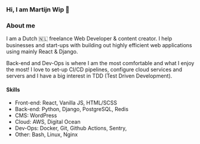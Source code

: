 ### Hi, I am Martijn Wip 👋

### About me

I am a Dutch 🇳🇱 freelance Web Developer & content creator. I help businesses and start-ups with building out highly efficient web applications using mainly React & Django.

Back-end and Dev-Ops is where I am the most comfortable and what I enjoy the most! I love to set-up CI/CD pipelines, configure cloud services and servers and I have a big interest in TDD (Test Driven Development).

#### Skills
- Front-end: React, Vanilla JS, HTML/SCSS
- Back-end: Python, Django, PostgreSQL, Redis
- CMS: WordPress
- Cloud: AWS, Digital Ocean
- Dev-Ops: Docker, Git, Github Actions, Sentry,
- Other: Bash, Linux, Nginx


<!--
**flyingwip/flyingwip** is a ✨ _special_ ✨ repository because its `README.md` (this file) appears on your GitHub profile.

Here are some ideas to get you started:

- 🔭 I’m currently working on ...
- 🌱 I’m currently learning ...
- 👯 I’m looking to collaborate on ...
- 🤔 I’m looking for help with ...
- 💬 Ask me about ...
- 📫 How to reach me: ...
- 😄 Pronouns: ...
- ⚡ Fun fact: ...
-->
